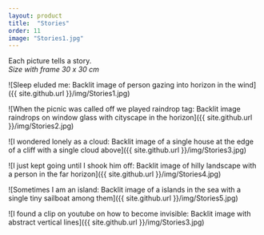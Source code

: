 ```yaml
---
layout: product
title:  "Stories"
order: 11
image: "Stories1.jpg"
---
```


Each picture tells a story.  
*Size with frame 30 x 30 cm*

![Sleep eluded me: Backlit image of person gazing into horizon in the wind]({{ site.github.url }}/img/Stories1.jpg)

![When the picnic was called off we played raindrop tag: Backlit image raindrops on window glass with cityscape in the horizon]({{ site.github.url }}/img/Stories2.jpg)

![I wondered lonely as a cloud: Backlit image of a single house at the edge of a cliff with a single cloud above]({{ site.github.url }}/img/Stories3.jpg)

![I just kept going until I shook him off: Backlit image of hilly landscape with a person in the far horizon]({{ site.github.url }}/img/Stories4.jpg)

![Sometimes I am an island: Backlit image of a islands in the sea with a single tiny sailboat among them]({{ site.github.url }}/img/Stories5.jpg)

![I found a clip on youtube on how to become invisible: Backlit image with abstract vertical lines]({{ site.github.url }}/img/Stories3.jpg)
